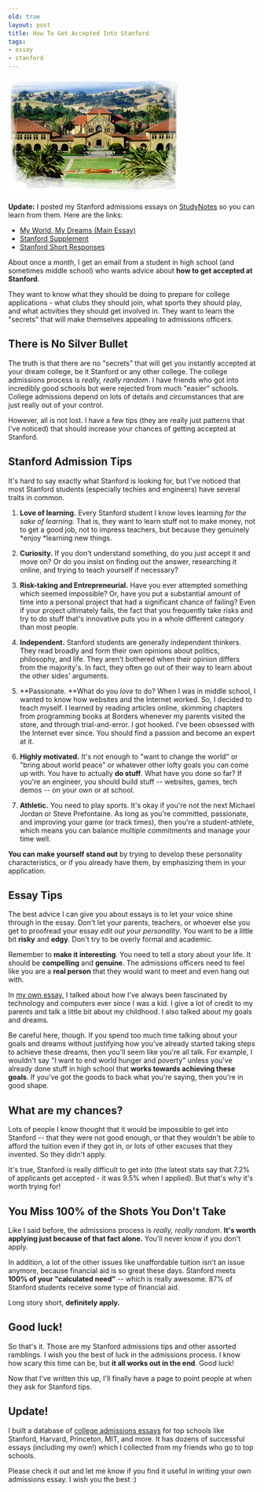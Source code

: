 ```yaml
---
old: true
layout: post
title: How To Get Accepted Into Stanford
tags:
- essay
- stanford
---
```


![Stanford University](/images/stanford.jpg)

**Update:** I posted my Stanford admissions essays on [StudyNotes](http://www.apstudynotes.org) so you can learn from them. Here are the links:

- [My World, My Dreams (Main Essay)](http://www.apstudynotes.org/stanford/my-world-my-dreams/)
- [Stanford Supplement](http://www.apstudynotes.org/stanford/stanford-supplement-short-essays/)
- [Stanford Short Responses](http://www.apstudynotes.org/stanford/short-responses/)

About once a month, I get an email from a student in high school (and sometimes middle school) who wants advice about **how to get accepted at Stanford**.

They want to know what they should be doing to prepare for college applications - what clubs they should join, what sports they should play, and what activities they should get involved in. They want to learn the "secrets" that will make themselves appealing to admissions officers.

## There is No Silver Bullet

The truth is that there are no "secrets" that will get you instantly accepted at your dream college, be it Stanford or any other college. The college admissions process is *really, really random*. I have friends who got into incredibly good schools but were rejected from much "easier" schools. College admissions depend on lots of details and circumstances that are just really out of your control.

However, all is not lost. I have a few tips (they are really just patterns that I've noticed) that should increase your chances of getting accepted at Stanford.

## Stanford Admission Tips

It's hard to say exactly what Stanford is looking for, but I've noticed that most Stanford students (especially techies and engineers) have several traits in common.

1. **Love of learning.** Every Stanford student I know loves learning *for the sake of learning.* That is, they want to learn stuff not to make money, not to get a good job, not to impress teachers, but because they genuinely *enjoy *learning new things.

2. **Curiosity.** If you don't understand something, do you just accept it and move on? Or do you insist on finding out the answer, researching it online, and trying to teach yourself if necessary?

3. **Risk-taking and Entrepreneurial.** Have you ever attempted something which seemed impossible? Or, have you put a substantial amount of time into a personal project that had a significant chance of failing? Even if your project ultimately fails, the fact that you frequently take risks and try to do stuff that's innovative puts you in a whole different category than most people.

4. **Independent.** Stanford students are generally independent thinkers. They read broadly and form their own opinions about politics, philosophy, and life. They aren't bothered when their opinion differs from the majority's. In fact, they often go out of their way to learn about the other sides' arguments.

5. **Passionate. **What do you *love* to do? When I was in middle school, I wanted to know how websites and the Internet worked. So, I decided to teach myself. I learned by reading articles online, skimming chapters from programming books at Borders whenever my parents visited the store, and through trial-and-error. I got hooked. I've been obsessed with the Internet ever since. You should find a passion and become an expert at it.

6. **Highly motivated.** It's not enough to "want to change the world" or "bring about world peace" or whatever other lofty goals you can come up with. You have to actually **do stuff**. What have you done so far? If you're an engineer, you should build stuff -- websites, games, tech demos -- on your own or at school.

7. **Athletic.** You need to play sports. It's okay if you're not the next Michael Jordan or Steve Prefontaine. As long as you're committed, passionate, and improving your game (or track times), then you're a student-athlete, which means you can balance multiple commitments and manage your time well.

**You can make yourself stand out** by trying to develop these personality characteristics, or if you already have them, by emphasizing them in your application.

## Essay Tips

The best advice I can give you about essays is to let your voice shine through in the essay. Don't let your parents, teachers, or whoever else you get to proofread your essay *edit out your personality*. You want to be a little bit **risky** and **edgy**. Don't try to be overly formal and academic.

Remember to **make it interesting**. You need to tell a story about your life. It should be **compelling** and **genuine**. The admissions officers need to feel like you are a **real person** that they would want to meet and even hang out with.

In [my own essay](http://www.apstudynotes.org/stanford/my-world-my-dreams/), I talked about how I've always been fascinated by technology and computers ever since I was a kid. I give a lot of credit to my parents and talk a little bit about my childhood. I also talked about my goals and dreams.

Be careful here, though. If you spend too much time talking about your goals and dreams without justifying how you've already started taking steps to achieve these dreams, then you'll seem like you're all talk. For example, I wouldn't say "I want to end world hunger and poverty" unless you've already done stuff in high school that **works towards achieving these goals**. If you've got the goods to back what you're saying, then you're in good shape.

## What are my chances?

Lots of people I know thought that it would be impossible to get into Stanford -- that they were not good enough, or that they wouldn't be able to afford the tuition even if they got in, or lots of other excuses that they invented. So they didn't apply.

It's true, Stanford is really difficult to get into (the latest stats say that 7.2% of applicants get accepted - it was 9.5% when I applied). But that's why it's worth trying for!

## You Miss 100% of the Shots You Don't Take

Like I said before, the admissions process is *really, really random*. **It's worth applying just because of that fact alone.** You'll never know if you don't apply.

In addition, a lot of the other issues like unaffordable tuition isn't an issue anymore, because financial aid is so great these days. Stanford meets **100% of your "calculated need"** -- which is really awesome. 87% of Stanford students receive some type of financial aid.

Long story short, **definitely apply.**

## Good luck!

So that's it. Those are my Stanford admissions tips and other assorted ramblings. I wish you the best of luck in the admissions process. I know how scary this time can be, but **it all works out in the end**. Good luck!

Now that I've written this up, I'll finally have a page to point people at when they ask for Stanford tips.

## Update!

I built a database of [college admissions essays](http://www.apstudynotes.org/colleges/) for top schools like Stanford, Harvard, Princeton, MIT, and more. It has dozens of successful essays (including my own!) which I collected from my friends who go to top schools.

Please check it out and let me know if you find it useful in writing your own admissions essay. I wish you the best :)

